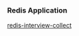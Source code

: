 

### Redis Application





[redis-interview-collect](https://mp.weixin.qq.com/s/-y1zvqWEJ3Tt4h39Z0WBJg)